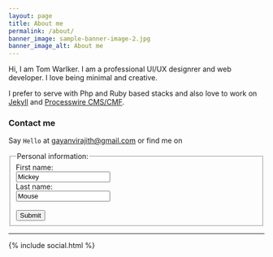 ```yaml
---
layout: page
title: About me
permalink: /about/
banner_image: sample-banner-image-2.jpg
banner_image_alt: About me
---
```


Hi, I am Tom Warlker. I am a professional UI/UX designrer and web developer. I love being minimal and creative.

I prefer to serve with Php and Ruby based stacks and also love to work 
on [Jekyll][jekyll] and [Processwire CMS/CMF][pw].

### Contact me

Say `Hello` at gayanvirajith@gmail.com or find
me on

<form action="/">
  <fieldset>
    <legend>Personal information:</legend>
    First name:<br>
    <input type="text" name="firstname" value="Mickey"><br>
    Last name:<br>
    <input type="text" name="lastname" value="Mouse"><br><br>
    <input type="submit" value="Submit">
  </fieldset>
</form>

---

{% include social.html %}

[pw]: http://processwire.com
[jekyll]: http://jekyllrb.com
